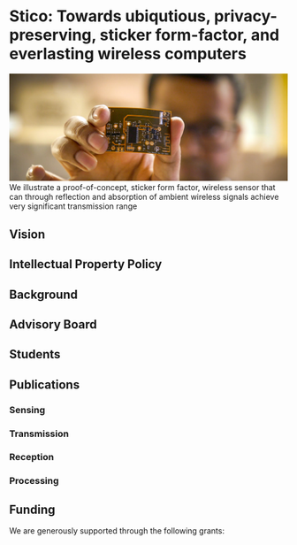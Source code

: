 # Stico: Towards ubiqutious, privacy-preserving, sticker form-factor, and everlasting wireless computers
![Sticker form factor sensor](abbflexsensor.jpeg)  
We illustrate a proof-of-concept, sticker form factor, wireless sensor that can through reflection and absorption of ambient wireless signals achieve very significant transmission range

## Vision


## Intellectual Property Policy

## Background


## Advisory Board


## Students


## Publications


### Sensing


### Transmission


### Reception


### Processing 



## Funding

We are generously supported through the following grants:

